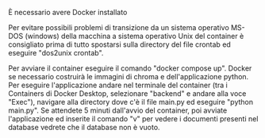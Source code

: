 È necessario avere Docker installato

Per evitare possibili problemi di transizione da un sistema operativo MS-DOS (windows) della macchina a sistema operativo Unix del container è consigliato prima di tutto spostarsi sulla directory del file crontab ed eseguire "dos2unix crontab".

Per avviare il container eseguire il comando "docker compose up".
Docker se necessario costruirà le immagini di chroma e dell'applicazione python.
Per eseguire l'applicazione andare nel terminale del container (tra i Containers di Docker Desktop, selezionare "backend" e andare alla voce "Exec"), navigare alla directory dove c'è il file main.py ed eseguire "python main.py".
Se attendete 5 minuti dall'avvio del container, poi avviate l'applicazione ed inserite il comando "v" per vedere i documenti presenti nel database vedrete che il database non è vuoto.
